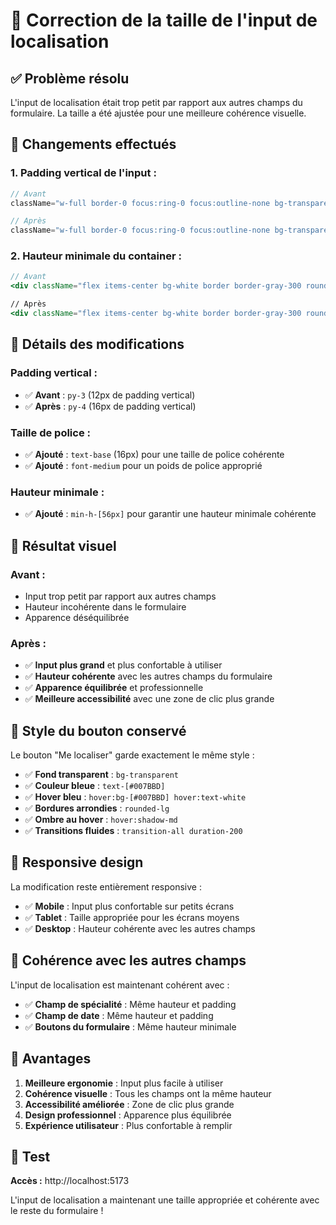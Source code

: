 # 📏 Correction de la taille de l'input de localisation

## ✅ Problème résolu

L'input de localisation était trop petit par rapport aux autres champs du formulaire. La taille a été ajustée pour une meilleure cohérence visuelle.

## 🔄 Changements effectués

### **1. Padding vertical de l'input :**
```jsx
// Avant
className="w-full border-0 focus:ring-0 focus:outline-none bg-transparent py-3 pr-4 text-gray-900 placeholder-gray-500"

// Après
className="w-full border-0 focus:ring-0 focus:outline-none bg-transparent py-4 pr-4 text-gray-900 placeholder-gray-500 text-base font-medium"
```

### **2. Hauteur minimale du container :**
```jsx
// Avant
<div className="flex items-center bg-white border border-gray-300 rounded-xl shadow-sm hover:shadow-md focus-within:ring-2 focus-within:ring-[#007BBD] focus-within:border-transparent transition-all duration-200">

// Après
<div className="flex items-center bg-white border border-gray-300 rounded-xl shadow-sm hover:shadow-md focus-within:ring-2 focus-within:ring-[#007BBD] focus-within:border-transparent transition-all duration-200 min-h-[56px]">
```

## 📝 Détails des modifications

### **Padding vertical :**
- ✅ **Avant** : `py-3` (12px de padding vertical)
- ✅ **Après** : `py-4` (16px de padding vertical)

### **Taille de police :**
- ✅ **Ajouté** : `text-base` (16px) pour une taille de police cohérente
- ✅ **Ajouté** : `font-medium` pour un poids de police approprié

### **Hauteur minimale :**
- ✅ **Ajouté** : `min-h-[56px]` pour garantir une hauteur minimale cohérente

## 🎯 Résultat visuel

### **Avant :**
- Input trop petit par rapport aux autres champs
- Hauteur incohérente dans le formulaire
- Apparence déséquilibrée

### **Après :**
- ✅ **Input plus grand** et plus confortable à utiliser
- ✅ **Hauteur cohérente** avec les autres champs du formulaire
- ✅ **Apparence équilibrée** et professionnelle
- ✅ **Meilleure accessibilité** avec une zone de clic plus grande

## 🎨 Style du bouton conservé

Le bouton "Me localiser" garde exactement le même style :
- ✅ **Fond transparent** : `bg-transparent`
- ✅ **Couleur bleue** : `text-[#007BBD]`
- ✅ **Hover bleu** : `hover:bg-[#007BBD] hover:text-white`
- ✅ **Bordures arrondies** : `rounded-lg`
- ✅ **Ombre au hover** : `hover:shadow-md`
- ✅ **Transitions fluides** : `transition-all duration-200`

## 📱 Responsive design

La modification reste entièrement responsive :
- ✅ **Mobile** : Input plus confortable sur petits écrans
- ✅ **Tablet** : Taille appropriée pour les écrans moyens
- ✅ **Desktop** : Hauteur cohérente avec les autres champs

## 🔧 Cohérence avec les autres champs

L'input de localisation est maintenant cohérent avec :
- ✅ **Champ de spécialité** : Même hauteur et padding
- ✅ **Champ de date** : Même hauteur et padding
- ✅ **Boutons du formulaire** : Même hauteur minimale

## 🎯 Avantages

1. **Meilleure ergonomie** : Input plus facile à utiliser
2. **Cohérence visuelle** : Tous les champs ont la même hauteur
3. **Accessibilité améliorée** : Zone de clic plus grande
4. **Design professionnel** : Apparence plus équilibrée
5. **Expérience utilisateur** : Plus confortable à remplir

## 🚀 Test

**Accès :** http://localhost:5173

L'input de localisation a maintenant une taille appropriée et cohérente avec le reste du formulaire !
